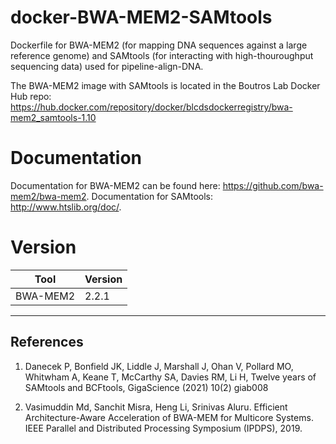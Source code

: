 # docker-BWA-MEM2-SAMtools
Dockerfile for BWA-MEM2 (for mapping DNA sequences against a large reference genome) and SAMtools (for interacting with high-thouroughput sequencing data) used for pipeline-align-DNA.

The BWA-MEM2 image with SAMtools is located in the Boutros Lab Docker Hub repo: https://hub.docker.com/repository/docker/blcdsdockerregistry/bwa-mem2_samtools-1.10

# Documentation
Documentation for BWA-MEM2 can be found here: https://github.com/bwa-mem2/bwa-mem2. Documentation for SAMtools: http://www.htslib.org/doc/.

# Version
| Tool | Version |
|------|---------|
|BWA-MEM2|2.2.1|

---

## References

1. Danecek P, Bonfield JK, Liddle J, Marshall J, Ohan V, Pollard MO, Whitwham A, Keane T, McCarthy SA, Davies RM, Li H, Twelve years of SAMtools and BCFtools, GigaScience (2021) 10(2) giab008

2. Vasimuddin Md, Sanchit Misra, Heng Li, Srinivas Aluru. Efficient Architecture-Aware Acceleration of BWA-MEM for Multicore Systems. IEEE Parallel and Distributed Processing Symposium (IPDPS), 2019.
